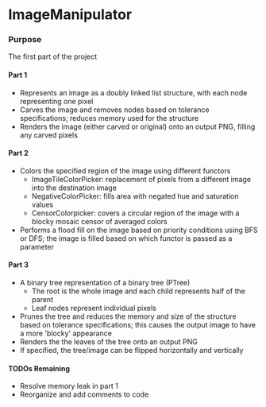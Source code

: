 # ImageManipulator
### Purpose
The first part of the project 

#### Part 1
- Represents an image as a doubly linked list structure, with each node representing one pixel
- Carves the image and removes nodes based on tolerance specifications; reduces memory used for the structure
- Renders the image (either carved or original) onto an output PNG, filling any carved pixels

#### Part 2
- Colors the specified region of the image using different functors
  - ImageTileColorPicker: replacement of pixels from a different image into the destination image
  - NegativeColorPicker: fills area with negated hue and saturation values
  - CensorColorpicker: covers a circular region of the image with a blocky mosaic censor of averaged colors
- Performs a flood fill on the image based on priority conditions using BFS or DFS; the image is filled based on which functor is passed as a parameter

#### Part 3
- A binary tree representation of a binary tree (PTree)
  - The root is the whole image and each child represents half of the parent
  - Leaf nodes represent individual pixels
- Prunes the tree and reduces the memory and size of the structure based on tolerance specifications; this causes the output image to have a more 'blocky' appearance
- Renders the the leaves of the tree onto an output PNG
- If specified, the tree/image can be flipped horizontally and vertically

#### TODOs Remaining
- Resolve memory leak in part 1
- Reorganize and add comments to code
